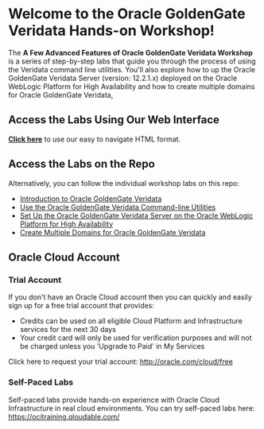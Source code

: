 # Welcome to the Oracle GoldenGate Veridata Hands-on Workshop!

The **A Few Advanced Features of Oracle GoldenGate Veridata Workshop** is a series of step-by-step labs that guide you through the process of using the Veridata command line utilities. You'll also explore how to up the Oracle GoldenGate Veridata Server (version: 12.2.1.x) deployed on the Oracle WebLogic Platform for High Availability and how to create multiple domains for Oracle GoldenGate Veridata,

## Access the Labs Using Our Web Interface

**[Click here](https://oracle.github.io/learning-library/data-management-library/goldengate/veridata-clt-ha-multiple-domains/workshops/freetier)** to use our easy to navigate HTML format.


## Access the Labs on the Repo

Alternatively, you can follow the individual workshop labs on this repo:

- [Introduction to Oracle GoldenGate Veridata](../workshops/freetier/intro.md)
- [Use the Oracle GoldenGate Veridata Command-line Utilities](../ggv-import-export-vgpp/ggv-import-export-vgpp.md)
- [Set Up the Oracle GoldenGate Veridata Server on the Oracle WebLogic Platform for High Availability](../ggv-ha-dataserver/ggv-ha-dataserver.md)
- [Create Multiple Domains for Oracle GoldenGate Veridata](../ggv-create-multiple-domains/ggv-create-multiple-domains.md)


<!-- Keep this content -->
## Oracle Cloud Account

### Trial Account
If you don't have an Oracle Cloud account then you can quickly and easily sign up for a free trial account that provides:
- Credits can be used on all eligible Cloud Platform and Infrastructure services for the next 30 days
- Your credit card will only be used for verification purposes and will not be charged unless you 'Upgrade to Paid' in My Services

Click here to request your trial account: http://oracle.com/cloud/free

### Self-Paced Labs
Self-paced labs provide hands-on experience with Oracle Cloud Infrastructure in real cloud environments. You can try self-paced labs here: https://ocitraining.qloudable.com/
